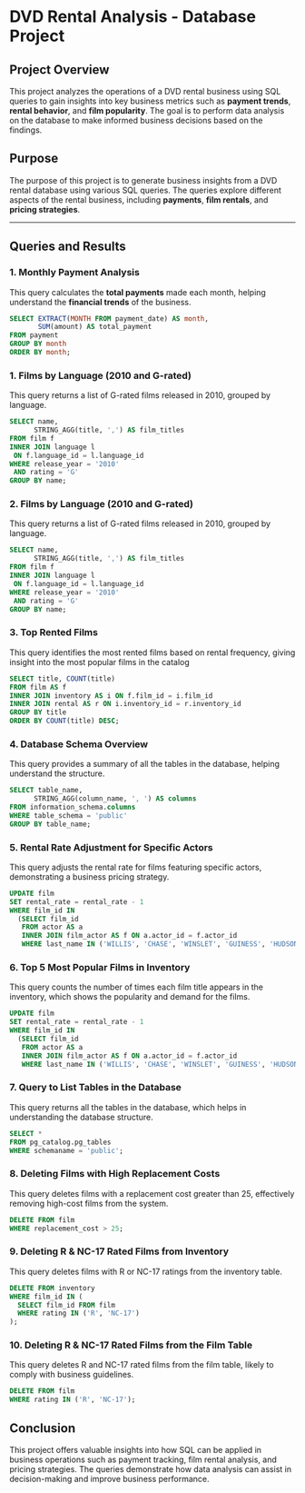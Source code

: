 # DVD Rental Analysis - Database Project

## Project Overview

This project analyzes the operations of a DVD rental business using SQL queries to gain insights into key business metrics such as **payment trends**, **rental behavior**, and **film popularity**. The goal is to perform data analysis on the database to make informed business decisions based on the findings.

## Purpose

The purpose of this project is to generate business insights from a DVD rental database using various SQL queries. The queries explore different aspects of the rental business, including **payments**, **film rentals**, and **pricing strategies**.

---

## Queries and Results

### **1. Monthly Payment Analysis**
This query calculates the **total payments** made each month, helping understand the **financial trends** of the business.

```sql
SELECT EXTRACT(MONTH FROM payment_date) AS month,
       SUM(amount) AS total_payment
FROM payment
GROUP BY month
ORDER BY month;
```

### **1. Films by Language (2010 and G-rated)**
This query returns a list of G-rated films released in 2010, grouped by language.
 ```sql
SELECT name, 
       STRING_AGG(title, ',') AS film_titles
FROM film f
INNER JOIN language l
  ON f.language_id = l.language_id
WHERE release_year = '2010'
  AND rating = 'G'
GROUP BY name;

```
### **2. Films by Language (2010 and G-rated)**
This query returns a list of G-rated films released in 2010, grouped by language.

 ```sql
SELECT name, 
       STRING_AGG(title, ',') AS film_titles
FROM film f
INNER JOIN language l
  ON f.language_id = l.language_id
WHERE release_year = '2010'
  AND rating = 'G'
GROUP BY name;

```

### **3. Top Rented Films**
This query identifies the most rented films based on rental frequency, giving insight into the most popular films in the catalog
 ```sql
SELECT title, COUNT(title) 
FROM film AS f
INNER JOIN inventory AS i ON f.film_id = i.film_id
INNER JOIN rental AS r ON i.inventory_id = r.inventory_id
GROUP BY title
ORDER BY COUNT(title) DESC;

```

### **4. Database Schema Overview**
This query provides a summary of all the tables in the database, helping understand the structure.
 ```sql
SELECT table_name, 
       STRING_AGG(column_name, ', ') AS columns
FROM information_schema.columns
WHERE table_schema = 'public'
GROUP BY table_name;

```

### **5. Rental Rate Adjustment for Specific Actors**
This query adjusts the rental rate for films featuring specific actors, demonstrating a business pricing strategy.
```sql
UPDATE film
SET rental_rate = rental_rate - 1
WHERE film_id IN 
  (SELECT film_id 
   FROM actor AS a
   INNER JOIN film_actor AS f ON a.actor_id = f.actor_id
   WHERE last_name IN ('WILLIS', 'CHASE', 'WINSLET', 'GUINESS', 'HUDSON'));

```

### **6. Top 5 Most Popular Films in Inventory**
This query counts the number of times each film title appears in the inventory, which shows the popularity and demand for the films.
```sql
UPDATE film
SET rental_rate = rental_rate - 1
WHERE film_id IN 
  (SELECT film_id 
   FROM actor AS a
   INNER JOIN film_actor AS f ON a.actor_id = f.actor_id
   WHERE last_name IN ('WILLIS', 'CHASE', 'WINSLET', 'GUINESS', 'HUDSON'));

```

### **7. Query to List Tables in the Database**
This query returns all the tables in the database, which helps in understanding the database structure.
```sql
SELECT *
FROM pg_catalog.pg_tables
WHERE schemaname = 'public';

```

### **8. Deleting Films with High Replacement Costs**
This query deletes films with a replacement cost greater than 25, effectively removing high-cost films from the system.
```sql
DELETE FROM film
WHERE replacement_cost > 25;

```

### **9. Deleting R & NC-17 Rated Films from Inventory**
This query deletes films with R or NC-17 ratings from the inventory table.

```sql
DELETE FROM inventory
WHERE film_id IN (
  SELECT film_id FROM film
  WHERE rating IN ('R', 'NC-17')
);

```

### **10. Deleting R & NC-17 Rated Films from the Film Table**
This query deletes R and NC-17 rated films from the film table, likely to comply with business guidelines.
```sql
DELETE FROM film
WHERE rating IN ('R', 'NC-17');

```

## Conclusion
This project offers valuable insights into how SQL can be applied in business operations such as payment tracking, film rental analysis, and pricing strategies. The queries demonstrate how data analysis can assist in decision-making and improve business performance.
